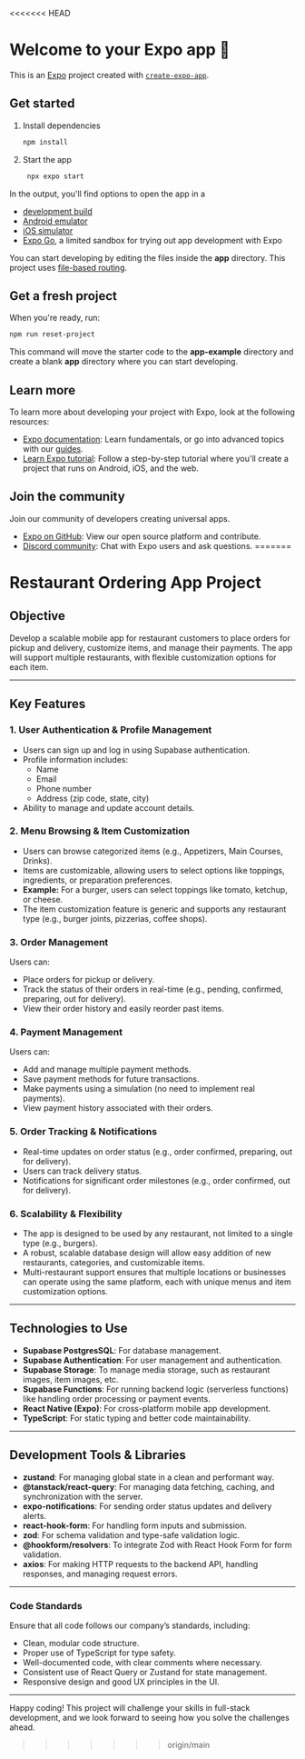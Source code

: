 <<<<<<< HEAD
# Welcome to your Expo app 👋

This is an [Expo](https://expo.dev) project created with [`create-expo-app`](https://www.npmjs.com/package/create-expo-app).

## Get started

1. Install dependencies

   ```bash
   npm install
   ```

2. Start the app

   ```bash
    npx expo start
   ```

In the output, you'll find options to open the app in a

- [development build](https://docs.expo.dev/develop/development-builds/introduction/)
- [Android emulator](https://docs.expo.dev/workflow/android-studio-emulator/)
- [iOS simulator](https://docs.expo.dev/workflow/ios-simulator/)
- [Expo Go](https://expo.dev/go), a limited sandbox for trying out app development with Expo

You can start developing by editing the files inside the **app** directory. This project uses [file-based routing](https://docs.expo.dev/router/introduction).

## Get a fresh project

When you're ready, run:

```bash
npm run reset-project
```

This command will move the starter code to the **app-example** directory and create a blank **app** directory where you can start developing.

## Learn more

To learn more about developing your project with Expo, look at the following resources:

- [Expo documentation](https://docs.expo.dev/): Learn fundamentals, or go into advanced topics with our [guides](https://docs.expo.dev/guides).
- [Learn Expo tutorial](https://docs.expo.dev/tutorial/introduction/): Follow a step-by-step tutorial where you'll create a project that runs on Android, iOS, and the web.

## Join the community

Join our community of developers creating universal apps.

- [Expo on GitHub](https://github.com/expo/expo): View our open source platform and contribute.
- [Discord community](https://chat.expo.dev): Chat with Expo users and ask questions.
=======
# Restaurant Ordering App Project

## Objective

Develop a scalable mobile app for restaurant customers to place orders for pickup and delivery, customize items, and manage their payments. The app will support multiple restaurants, with flexible customization options for each item.

---

## Key Features

### 1. User Authentication & Profile Management

- Users can sign up and log in using Supabase authentication.
- Profile information includes:
  - Name
  - Email
  - Phone number
  - Address (zip code, state, city)
- Ability to manage and update account details.

### 2. Menu Browsing & Item Customization

- Users can browse categorized items (e.g., Appetizers, Main Courses, Drinks).
- Items are customizable, allowing users to select options like toppings, ingredients, or preparation preferences.
- **Example:** For a burger, users can select toppings like tomato, ketchup, or cheese.
- The item customization feature is generic and supports any restaurant type (e.g., burger joints, pizzerias, coffee shops).

### 3. Order Management

Users can:

- Place orders for pickup or delivery.
- Track the status of their orders in real-time (e.g., pending, confirmed, preparing, out for delivery).
- View their order history and easily reorder past items.

### 4. Payment Management

Users can:

- Add and manage multiple payment methods.
- Save payment methods for future transactions.
- Make payments using a simulation (no need to implement real payments).
- View payment history associated with their orders.

### 5. Order Tracking & Notifications

- Real-time updates on order status (e.g., order confirmed, preparing, out for delivery).
- Users can track delivery status.
- Notifications for significant order milestones (e.g., order confirmed, out for delivery).

### 6. Scalability & Flexibility

- The app is designed to be used by any restaurant, not limited to a single type (e.g., burgers).
- A robust, scalable database design will allow easy addition of new restaurants, categories, and customizable items.
- Multi-restaurant support ensures that multiple locations or businesses can operate using the same platform, each with unique menus and item customization options.

---

## Technologies to Use

- **Supabase PostgresSQL**: For database management.
- **Supabase Authentication**: For user management and authentication.
- **Supabase Storage**: To manage media storage, such as restaurant images, item images, etc.
- **Supabase Functions**: For running backend logic (serverless functions) like handling order processing or payment events.
- **React Native (Expo)**: For cross-platform mobile app development.
- **TypeScript**: For static typing and better code maintainability.

---

## Development Tools & Libraries

- **zustand**: For managing global state in a clean and performant way.
- **@tanstack/react-query**: For managing data fetching, caching, and synchronization with the server.
- **expo-notifications**: For sending order status updates and delivery alerts.
- **react-hook-form**: For handling form inputs and submission.
- **zod**: For schema validation and type-safe validation logic.
- **@hookform/resolvers**: To integrate Zod with React Hook Form for form validation.
- **axios**: For making HTTP requests to the backend API, handling responses, and managing request errors.

---

### Code Standards

Ensure that all code follows our company’s standards, including:

- Clean, modular code structure.
- Proper use of TypeScript for type safety.
- Well-documented code, with clear comments where necessary.
- Consistent use of React Query or Zustand for state management.
- Responsive design and good UX principles in the UI.

---

Happy coding! This project will challenge your skills in full-stack development, and we look forward to seeing how you solve the challenges ahead.
>>>>>>> origin/main
